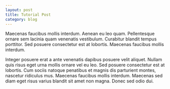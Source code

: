 ```yaml
---
layout: post
title: Tutorial Post
category: blog
---
```

Maecenas faucibus mollis interdum. Aenean eu leo quam. Pellentesque ornare sem lacinia quam venenatis vestibulum. Curabitur blandit tempus porttitor. Sed posuere consectetur est at lobortis. Maecenas faucibus mollis interdum.

Integer posuere erat a ante venenatis dapibus posuere velit aliquet. Nullam quis risus eget urna mollis ornare vel eu leo. Sed posuere consectetur est at lobortis. Cum sociis natoque penatibus et magnis dis parturient montes, nascetur ridiculus mus. Maecenas faucibus mollis interdum. Maecenas sed diam eget risus varius blandit sit amet non magna. Donec sed odio dui.